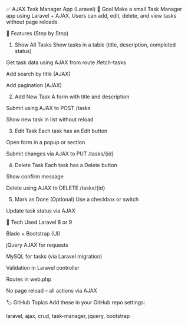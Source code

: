✅ AJAX Task Manager App (Laravel)
🎯 Goal
Make a small Task Manager app using Laravel + AJAX. Users can add, edit, delete, and view tasks without page reloads.


📌 Features (Step by Step)
1. Show All Tasks
Show tasks in a table (title, description, completed status)

Get task data using AJAX from route /fetch-tasks

Add search by title (AJAX)

Add pagination (AJAX)

2. Add New Task
A form with title and description

Submit using AJAX to POST /tasks

Show new task in list without reload

3. Edit Task
Each task has an Edit button

Open form in a popup or section

Submit changes via AJAX to PUT /tasks/{id}

4. Delete Task
Each task has a Delete button

Show confirm message

Delete using AJAX to DELETE /tasks/{id}

5. Mark as Done (Optional)
Use a checkbox or switch

Update task status via AJAX


🧱 Tech Used
Laravel 8 or 9

Blade + Bootstrap (UI)

jQuery AJAX for requests

MySQL for tasks (via Laravel migration)

Validation in Laravel controller

Routes in web.php

No page reload – all actions via AJAX



🏷 GitHub Topics
Add these in your GitHub repo settings:

laravel, ajax, crud, task-manager, jquery, bootstrap
